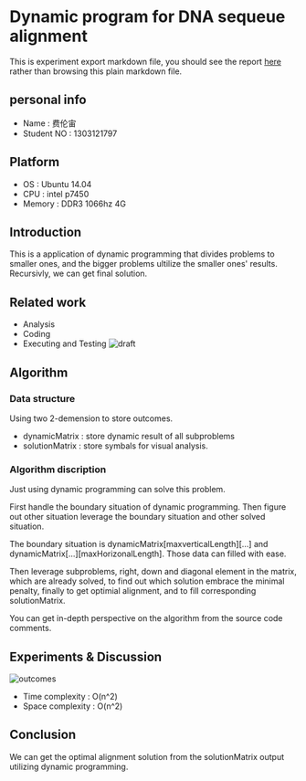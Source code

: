 Dynamic program for DNA sequeue alignment
=========================================

This is experiment export markdown file, you should see the report [here](https://github.com/Universefei/assignment/tree/master/Algorithm/DNA_align)
rather than browsing this plain markdown file.

## personal info
* Name       : 费伦宙
* Student NO : 1303121797

## Platform
* OS         : Ubuntu 14.04
* CPU        : intel p7450
* Memory     : DDR3 1066hz 4G

## Introduction
This is a application of dynamic programming that divides problems to smaller 
ones, and the bigger problems ultilize the smaller ones' results. Recursivly, 
we can get final solution.

## Related work
* Analysis
* Coding
* Executing and Testing
![draft]()

## Algorithm

### Data structure
Using two 2-demension to store outcomes.
* dynamicMatrix     :  store dynamic result of all subproblems
* solutionMatrix    :  store symbals for visual analysis.

### Algorithm discription
Just using dynamic programming can solve this problem.

First handle the boundary situation of dynamic programming.
Then figure out other situation leverage the boundary situation and other solved
situation.

The boundary situation is dynamicMatrix\[maxverticalLength\]\[...\] and 
dynamicMatrix\[...\]\[maxHorizonalLength\]. Those data can filled with ease.

Then leverage subproblems, right, down and diagonal element in the matrix, which
are already solved, to find out which solution embrace the minimal penalty,
finally to get optimial alignment, and to fill corresponding solutionMatrix.

You can get in-depth perspective on the algorithm from the source code comments.

## Experiments & Discussion
![outcomes]()

* Time complexity  : O(n^2)
* Space complexity : O(n^2)

## Conclusion
We can get the optimal alignment solution from the solutionMatrix output utilizing
dynamic programming.

